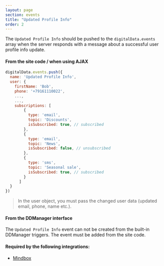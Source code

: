 ```yaml
---
layout: page
section: events
title: "Updated Profile Info"
order: 2
---
```

The `Updated Profile Info` should be pushed to the `digitalData.events` array when the server responds with a message about a successful user profile info update.

#### From the site code / when using AJAX
```javascript
digitalData.events.push({
  name: 'Updated Profile Info',
  user: {
    firstName: 'Bob',
    phone: '+79161110022',
    ...,
    ...,
    subscriptions: [
        {
          type: 'email',
          topic: 'Discounts',
          isSubscribed: true, // subscribed
        },
        {
          type: 'email',
          topic: 'News',
          isSubscribed: false, // unsubscribed
        },
        {
          type: 'sms',
          topic: 'Seasonal sale',
          isSubscribed: true, // subscribed
        }
      ]
  }
})
```
> In the user object, you must pass the changed user data (updated email, phone, name etc.).

#### From the DDManager interface
The `Updated Profile Info` event can not be created from the built-in DDManager triggers. The event must be added from the site code.

#### Required by the following integrations:
* [Mindbox](/integrations/mindbox)